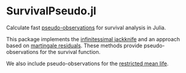 # SurvivalPseudo.jl

Calculate fast [pseudo-observations](https://pubmed.ncbi.nlm.nih.gov/19654170/) for survival analysis in Julia.

This package implements the [infinitessimal jackknife](https://cran.r-project.org/web/packages/survivalVignettes/vignettes/pseudo.html) and
an approach based on [martingale residuals](https://arxiv.org/abs/2109.02959).  These methods provide pseudo-observations for the
survival function.

We also include pseudo-observations for the [restricted mean life](https://link.springer.com/article/10.1007/s10985-004-4771-0).
